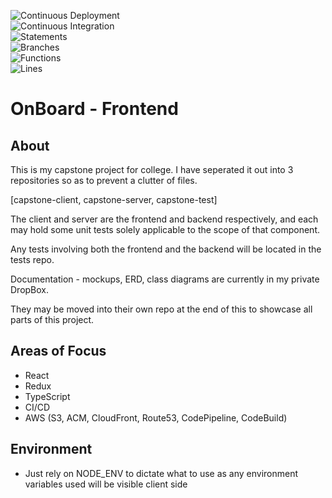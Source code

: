 ![Continuous Deployment](https://github.com/noahvarghese/capstone-client/actions/workflows/cd.yaml/badge.svg)
<br />
![Continuous Integration](https://github.com/noahvarghese/capstone-client/actions/workflows/ci.yaml/badge.svg)
<br />
![Statements](https://img.shields.io/badge/statements-77.3%25-red.svg?style=flat)
<br />
![Branches](https://img.shields.io/badge/branches-66.06%25-red.svg?style=flat)
<br />
![Functions](https://img.shields.io/badge/functions-76.74%25-red.svg?style=flat)
<br />
![Lines](https://img.shields.io/badge/lines-77.98%25-red.svg?style=flat)

# OnBoard - Frontend

## About

This is my capstone project for college.
I have seperated it out into 3 repositories so as to prevent a clutter of files.

[capstone-client, capstone-server, capstone-test]

The client and server are the frontend and backend respectively,
and each may hold some unit tests solely applicable to the scope of that component.

Any tests involving both the frontend and the backend will be located in the tests repo.

Documentation - mockups, ERD, class diagrams are currently in my private DropBox.

They may be moved into their own repo at the end of this to showcase all parts of this project.

## Areas of Focus

-   React
-   Redux
-   TypeScript
-   CI/CD
-   AWS (S3, ACM, CloudFront, Route53, CodePipeline, CodeBuild)

## Environment

-   Just rely on NODE_ENV to dictate what to use as any environment variables used will be visible client side
